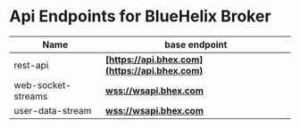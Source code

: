 # Api Endpoints for BlueHelix Broker

Name | base endpoint
------------ | ------------
rest-api | **[https://api.bhex.com](https://api.bhex.com)**
web-socket-streams | **[wss://wsapi.bhex.com](wss://wsapi.bhex.com)**
user-data-stream | **[wss://wsapi.bhex.com](wss://wsapi.bhex.com)**
